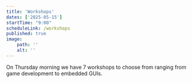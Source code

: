 ```yaml
---
title: 'Workshops'
dates: ['2025-05-15']
startTime: "9:00"
scheduleLink: /workshops
published: true
image:
    path: ''
    alt: ''
---
```


On Thursday morning we have 7 workshops to choose from ranging from game development to embedded GUIs.